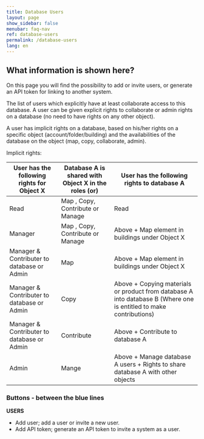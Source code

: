 ```yaml
---
title: Database Users
layout: page
show_sidebar: false
menubar: faq-nav
ref: database-users
permalink: /database-users
lang: en
---
```


## What information is shown here?
On this page you will find the possibility to add or invite users, or generate an API token for linking to another system.

The list of users which explicitly have at least collaborate access to this database.
A user can be given explicit rights to collaborate or admin rights on a database (no need to have rights on any other object).

A user has implicit rights on a database, based on his/her rights on a specific object (account/folder/building) and the availabilities of the database on the object (map, copy, collaborate, admin).

Implicit rights:

User has the following rights for Object X       | Database A is shared with Object X in the roles (or)                         | User has the following rights to database A
-------------------------------------------------|----------------------------------------------------------|-------------------------------------------------------------------
Read                                             | Map , Copy, Contribute or Manage | Read
Manager                                          | Map , Copy, Contribute or Manage| Above + Map element in buildings under Object X
Manager & Contributer to database or Admin       | Map  | Above + Map element in buildings under Object X
Manager & Contributer to database or Admin       | Copy  | Above + Copying materials or product from database A into database B (Where one is entitled to make contributions)
Manager & Contributer to database or Admin       | Contribute  | Above + Contribute to database A
Admin                                            | Mange  | Above + Manage database A users + Rights to share database A with other objects




### Buttons - between the blue lines ###

**USERS**
- Add user; add a user or invite a new user.
- Add API token; generate an API token to invite a system as a user.

